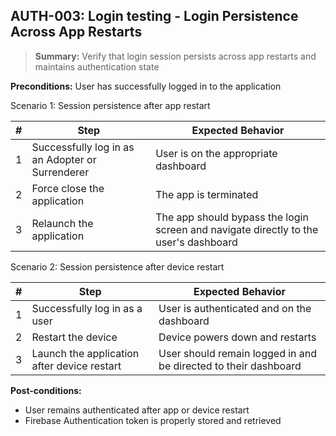 ## **AUTH-003:** Login testing - Login Persistence Across App Restarts  

> **Summary:** Verify that login session persists across app restarts and maintains authentication state  <br>

**Preconditions:** User has successfully logged in to the application

Scenario 1: Session persistence after app restart

 | \# | Step | Expected Behavior | 
 |----|------|-------------------| 
 |  1 | Successfully log in as an Adopter or Surrenderer | User is on the appropriate dashboard | 
 |  2 | Force close the application | The app is terminated | 
 |  3 | Relaunch the application | The app should bypass the login screen and navigate directly to the user's dashboard | 

Scenario 2: Session persistence after device restart

 | \# | Step | Expected Behavior | 
 |----|------|-------------------| 
 |  1 | Successfully log in as a user | User is authenticated and on the dashboard | 
 |  2 | Restart the device | Device powers down and restarts | 
 |  3 | Launch the application after device restart | User should remain logged in and be directed to their dashboard | 

**Post-conditions:**  

 - User remains authenticated after app or device restart
 - Firebase Authentication token is properly stored and retrieved